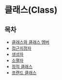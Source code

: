 # 클래스(Class)

## 목차

+ [클래스와 클래스 멤버](https://github.com/SeonBap/TIL/blob/main/Cpp/Class/Class.md)
+ [접근지정자](https://github.com/SeonBap/TIL/blob/main/Cpp/Class/Access_Specifiers.md)
+ [생성자]()
+ [소멸자](https://github.com/SeonBap/TIL/blob/main/Cpp/Class/Destructor.md)
+ [정적 클래스](https://github.com/SeonBap/TIL/blob/main/Cpp/Class/Static.md)
+ [프랜드 클래스]()

